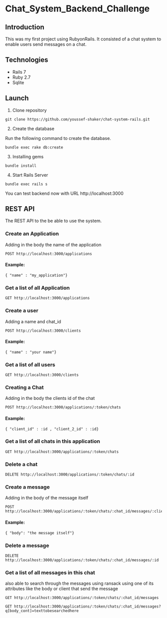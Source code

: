 # Chat_System_Backend_Challenge

## Introduction
This was my first project using RubyonRails. It consisted of a chat system to enable users send messages on a chat.

## Technologies
* Rails 7
* Ruby 2.7
* Sqlite

## Launch

1. Clone repository
  ```
  git clone https://github.com/youssef-shaker/chat-system-rails.git
  ```


2. Create the database

 Run the following command to create the database.

 ```
 bundle exec rake db:create
 ```
3. Installing gems

```
bundle install
```

4. Start Rails Server
 
 ```
 bundle exec rails s
 ```

 You can test backend now with URL http://localhost:3000

 ## REST API
  The REST API to the be able to use the system.

### Create an Application
Adding in the body the name of the application
```
POST http://localhost:3000/applications
```
#### Example:
```
{ "name" : "my_application"}
```

### Get a list of all Application
```
GET http://localhost:3000/applications
```

### Create a user
Adding a name and chat_id
```
POST http://localhost:3000/clients
```
#### Example:
```
{ "name" : "your name"}
```

### Get a list of all users
```
GET http://localhost:3000/clients
```

### Creating a Chat
Adding in the body the clients id of the chat
```
POST http://localhost:3000/applications/:token/chats
```
#### Example:
```
{ "client_id" : :id , "client_2_id" : :id}
```

### Get a list of all chats in this application
```
GET http://localhost:3000/applications/:token/chats
```

### Delete a chat
```
DELETE http://localhost:3000/applications/:token/chats/:id
```

### Create a message
Adding in the body of the message itself
```
POST http://localhost:3000/applications/:token/chats/:chat_id/messages/:client_id
```
#### Example:
```
{ "body": "the message itself"}
```

### Delete a message
```
DELETE http://localhost:3000/applications/:token/chats/:chat_id/messages/:id
```

### Get a list of all messages in this chat
also able to search through the messages using ransack using one of its attributes like the body or client that send the message
```
GET http://localhost:3000/applications/:token/chats/:chat_id/messages

GET http://localhost:3000/applications/:token/chats/:chat_id/messages?q[body_cont]=texttobesearchedhere
```









